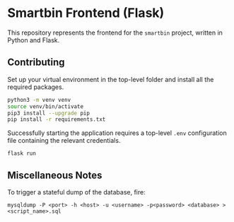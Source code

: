 # Smartbin Frontend (Flask)

This repository represents the frontend for the `smartbin` project, written in Python and Flask.

## Contributing

Set up your virtual environment in the top-level folder and install all the required packages.

```bash
python3 -m venv venv
source venv/bin/activate
pip3 install --upgrade pip
pip install -r requirements.txt
```

Successfully starting the application requires a top-level `.env` configuration file containing the relevant credentials.

```
flask run
```

## Miscellaneous Notes

To trigger a stateful dump of the database, fire:

```
mysqldump -P <port> -h <host> -u <username> -p<password> <database> > <script_name>.sql
```